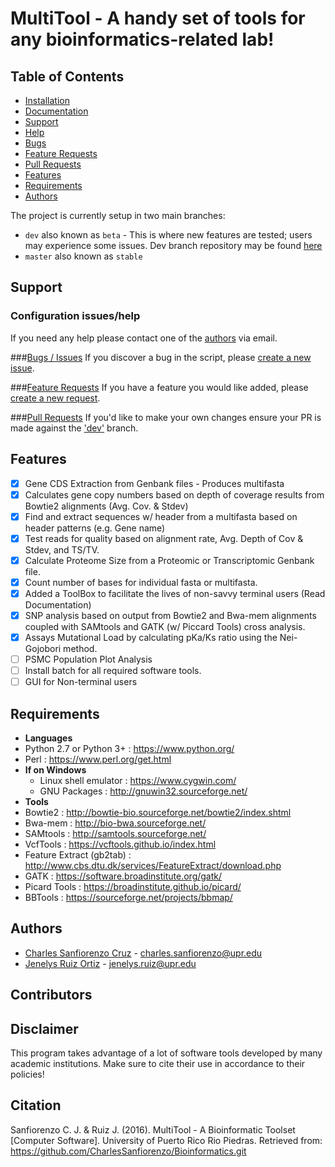 # MultiTool - A handy set of tools for any bioinformatics-related lab!


## Table of Contents
- [Installation]()
- [Documentation](https://github.com/CharlesSanfiorenzo/Bioinformatics/tree/master/docs/GeneralUse.md)
- [Support](#support)
 - [Help](#configuration-issueshelp)
 - [Bugs](#bugs--issues)
 - [Feature Requests](#feature-requests)
 - [Pull Requests](#pull-requests)
- [Features](#features)
- [Requirements](#requirements)
- [Authors](#authors)

The project is currently setup in two main branches:
- `dev` also known as `beta` - This is where new features are tested; users may experience some issues. Dev branch repository may be found [here]()
- `master` also known as `stable`   

## Support

### Configuration issues/help
If you need any help please contact one of the [authors](#authors) via email.

###[Bugs / Issues](https://github.com/CharlesSanfiorenzo/Bioinformatics/issues)
If you discover a bug in the script, please [create a new issue](https://github.com/CharlesSanfiorenzo/Bioinformatics/issues/new).

###[Feature Requests](https://github.com/CharlesSanfiorenzo/Bioinformatics/labels/Feature%20Request)
If you have a feature you would like added, please [create a new request](https://github.com/CharlesSanfiorenzo/Bioinformatics/issues/new).


###[Pull Requests]()
If you'd like to make your own changes ensure your PR is made against the ['dev']() branch.

## Features
- [x] Gene CDS Extraction from Genbank files - Produces multifasta
- [x] Calculates gene copy numbers based on depth of coverage results from Bowtie2 alignments (Avg. Cov. & Stdev)
- [x] Find and extract sequences w/ header from a multifasta based on header patterns (e.g. Gene name)
- [x] Test reads for quality based on alignment rate, Avg. Depth of Cov & Stdev, and TS/TV. 
- [x] Calculate Proteome Size from a Proteomic or Transcriptomic Genbank file.
- [x] Count number of bases for individual fasta or multifasta.
- [x] Added a ToolBox to facilitate the lives of non-savvy terminal users (Read Documentation)
- [x] SNP analysis based on output from Bowtie2 and Bwa-mem alignments coupled with SAMtools and GATK (w/ Piccard Tools) cross analysis.
- [x] Assays Mutational Load by calculating pKa/Ks ratio using the Nei-Gojobori method.
- [ ] PSMC Population Plot Analysis
- [ ] Install batch for all required software tools.
- [ ] GUI for Non-terminal users

## Requirements
* **Languages**
 * Python 2.7 or Python 3+ : https://www.python.org/
 * Perl : https://www.perl.org/get.html
 * **If on Windows**
   * Linux shell emulator : https://www.cygwin.com/
    * GNU Packages : http://gnuwin32.sourceforge.net/
* **Tools**
 * Bowtie2 : http://bowtie-bio.sourceforge.net/bowtie2/index.shtml
 * Bwa-mem : http://bio-bwa.sourceforge.net/
 * SAMtools : http://samtools.sourceforge.net/
 * VcfTools : https://vcftools.github.io/index.html
 * Feature Extract (gb2tab) : http://www.cbs.dtu.dk/services/FeatureExtract/download.php 
 * GATK : https://software.broadinstitute.org/gatk/
 * Picard Tools : https://broadinstitute.github.io/picard/
 * BBTools : https://sourceforge.net/projects/bbmap/

## Authors
- [Charles Sanfiorenzo Cruz]() - charles.sanfiorenzo@upr.edu
- [Jenelys Ruiz Ortiz]() - jenelys.ruiz@upr.edu


## Contributors
 
  

## Disclaimer
This program takes advantage of a lot of software tools developed by many academic institutions. Make sure to cite their use in accordance to their policies!

## Citation
Sanfiorenzo C. J. & Ruiz J. (2016). MultiTool - A Bioinformatic Toolset [Computer Software]. University of Puerto Rico 
Rio Piedras. Retrieved from: https://github.com/CharlesSanfiorenzo/Bioinformatics.git
